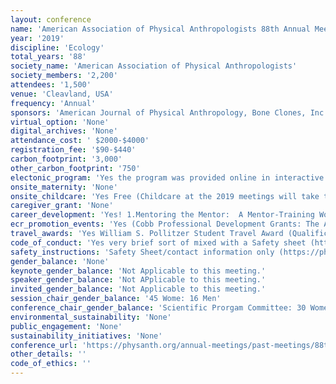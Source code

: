 ```yaml
---
layout: conference 
name: 'American Association of Physical Anthropologists 88th Annual Meeting'
year: '2019'
discipline: 'Ecology'
total_years: '88'
society_name: 'American Association of Physical Anthropologists'
society_members: '2,200'
attendees: '1,500'
venue: 'Cleavland, USA'
frequency: 'Annual'
sponsors: 'American Journal of Physical Anthropology, Bone Clones, Inc., LUCAS Scientific, DirectAMS, BETA Radioactive Dating, The Journal of Human Evolution'
virtual_option: 'None'
digital_archives: 'None'
attendance_cost: ' $2000-$4000'
registration_fee: '$90-$440'
carbon_footprint: '3,000'
other_carbon_footprint: '750'
electonic_program: 'Yes the program was provided online in interactive and .pdf formats on the conference website.'
onsite_maternity: 'None'
onsite_childcare: 'Yes Free (Childcare at the 2019 meetings will take the form of "Camp AAPA -- An adventure for kids." Childcare will be FREE again this year and will be available on Wednesday evening (March 27) during the opening reception and from 8:00AM - 5:00PM on the Thursday, Friday and Saturday of the meetings. Preferred Sitters will continue to be the childcare service for the AAPA meeting. They have provided superior child daycare services for years, for corporate and government events. Be assured that your child will be cared for in a fun, active and caring environment while you are in your sessions. We have lots of activities planned for your children, like crafts, Lego building competitions, story-time, Pictionary, and LOTS more!)'
caregiver_grant: 'None'
career_development: 'Yes! 1.Mentoring the Mentor:  A Mentor-Training Workshop(Description: There is ample evidence that mentoring plays an important role in achieving a satisfying and successful career in academia.  While most in academia find themselves in the role of mentor at some point in their career, few have had formal training in best practices for mentoring, particularly in the context of mentoring women and underrepresented minorities.)    2. Non-academic Careers in Physical Anthropology (Description: There are many career paths within Physical Anthropology that lie outside, or partially outside, of academia. However, these careers are frequently under-represented at annual meetings due to the academic nature of these conferences. Still, greater representation of non-academic careers within physical anthropology helps to diversify the field and helps to build these professions by attracting talented early career professionals that frequent annual meetings.)  3.Creating An Ad Hoc Early Career Committee (Bioanthropologists who have recently completed their PhDs struggle to find continuing mentorship, understand and navigate the job market and tenure process, develop independent research programs, and learn to mentor students. As our fastest growing group of members students transitioning into early career status, the importance of addressing the needs of this group will only grow. This session will address the utility and structure of an ad hoc Early Career Committee (ECC) to represent the needs of this growing group. The discussion will be led by a mix of previous Early Career and Student Liaisons, all of whom are pre-tenure anthropologists within 10 years of their PhD.)    4. Navigating the Intercultural Landscape of Gender-Based Harassment and Assault in Fieldwork (Clancy and colleagues (2014) demonstrated that scientific fieldwork often exposes researchers to gender-based harassment and sexual assault with women trainees more frequently targeted.  Our subsequent disciplinary conversation about mitigating harassment and assault in fieldwork has focused largely on supervisor-trainee relationships grounded in shared professional training and cultural expectations.  This has left a gap in addressing gender-based harassment and sexual harassment issues between researchers and local collaborators or employees. These can be challenging and complex due to cultural differences in expectations for interpersonal relationships and in local laws and norms around harassment and assault.  Women and LGBT researchers conducting independent research or establishing research sites in socially conservative places can find themselves vulnerable to gender-based harassment and assault from local collaborators and employees or may find themselves responsible for local employees who are accused of, or victims of, harassment or assault. Additionally, researchers in the field lack protections and guidance we expect from home institutions and law enforcement.  This panel discussion and roundtable will bring together researchers at different career levels who have worked independently in the field to discuss their experience establishing and managing collaborative relationships with local researchers, employees, and communities.  Panelists will discuss their strategies in preventing, managing, or handling gender-based harassment and assault within complex intercultural contexts. Policies emphasizing safety and inclusion, and establishing protocols and mechanisms for reporting and responding to harassment and assault within a field site, can improve the safety of trainees and early-career researchers (Clancy et al., 2014; Nelson et al., 2017). The goal of this panel is both to provide an opportunity and safe space to discuss personal experiences to begin the process of developing guidelines and best practices for field researchers as they work to establish field sites where researchers and local partners are not vulnerable to harassment or assault.)  5.Choosing, Evaluating, and Using Online Resources in Your Classes (Description: Online resources for teaching anthropology are accessible, helpful, and mostly free. But these resources also vary in value, and it can be a challenge to incorporate them into your curriculum. Participants are asked to bring their laptops and information about sources that have worked (or not) in their classrooms. We will also discuss teaching students how to evaluate online resources.) 6. Citing Marginalized Scholars in Biological Anthropology(Description: Who we cite has consequences. Citational practices, including whose ideas we teach and work with, influence what becomes the core sensibilities that shape knowledge production in our field. Importantly, the subset of work that we conventionally cite does not match the diversity of ideas that exist in biological anthropology.  Not all scholars are cited equally, and this is shaped by race, class, sex, and gender inequalities. The work of scholars like Earnest Hooton and Carleton Coon have frequently been amplified, while the work of scholars like W. Montague Cobb has often historically been obscured. This form of silencing perpetuates the marginalization of historically underrepresented scholars in biological anthropology, making it difficult for an increasingly diverse generation of researchers to identify with this field. Shifting citational practices is therefore a crucial site of intervention.)  7.Career Development Panel: How to Write a Grant Proposal (Description: Panelists Rebecca Ferrell (Program Director, Biological Anthropology, National Science Foundation), Paddy Moore (Grant and Program Officer, Leakey Foundation), Danilyn Rutherford (President, Wenner-Gren Foundation) and Miguel Vilar (Senior Program Officer, National Geographic Society) will describe funding programs available to early career researchers. In addition to offering practical advice on how to write a competitive grant proposal for their programs, the panelists will be available to answer questions from the audience)  8.Understanding the NSF Broader Impacts Criterion and Developing the Societal Impact of Your Science(Description: The NSF Broader Impacts merit review criterion requires applicants to propose/present ways in which their research will benefit society, beyond the advancement of knowledge and theory in particular research areas. These broader impacts may be accomplished through the research itself, through activities directly related to specific research projects, or through activities that are supported by, but complementary to, a project.  Student and faculty applicants to NSF programs, including Biological Anthropology, routinely have questions about what activities “count” as broader impacts, what NSF panels and program officers currently expect in terms of broader impacts plans for various types of proposals, and how to develop and present effective plans. These applicants may or may not be thinking more broadly about identifying/integrating societal impacts into their research design, outside of the requirements of a particular funding agency.  The two-hour session will include: specific information about NSF Broader Impacts in the context of the NSF merit review system (20-30 minute presentation: Ferrell), shared experiences of 4-6 NSF student and faculty grantees (and 1+ non-grantees) with a variety of broader impacts activities (panelists will represent a number of sub-fields, and cover a variety of activities, potentially including science communication, museum outreach, K-12 activities and science education, community outreach/involvement and citizen science, undergraduate and graduate training, public health impacts, conservation impacts, etc.), and time for questions from the audience, and, potentially (depending on room set-up) break-out groups for attendees to discuss further with individual panelists and NSF staff.  Opportunity for attendees to provide feedback and input on questions, challenges, and needs related to implementation of broader impacts in their research.)  9. Mentoring for teaching-focused careers(Description: Increasing numbers of anthropologists are embracing jobs at teaching-focused colleges and universities both inside and outside of anthropology departments. As, by definition, PhD programs exist at research-focused universities, graduate students may have a difficult time finding mentors to help them prepare application materials geared towards teaching-focused institutions.  In this workshop, registrants will be paired with AAPA members currently employed at community colleges, liberal arts colleges, and teaching-focused universities. Before the meeting, registrants will supply drafts of their cover letter and teaching philosophy to their mentor. During this workshop, mentors and mentees will meet in person to review these application materials and discuss the teaching-focused job market. The goal of this workshop is to assist job-seeking AAPA members in strengthening their applications for teaching-focused jobs, and to provide support and networking opportunities for members interested in pursuing teaching-focused careers. This workshop is organized by the Anthropologists outside of Anthropology Departments, Contingent and Teaching Focused faculty subgroup of the Committee on Diversity.)'
ecr_promotion_events: 'Yes (Cobb Professional Development Grants: The American Association of Physical Anthropologists recognizes that the professional development of talented scientists in the early stages of their careers is critical to the continued health and vitality of the discipline. Applicants must be junior faculty members (such as postdoctoral scholars, lecturers, or Assistant Professors) and must be non-tenured at the time of application and award. Individuals in non-traditional positions equivalent to these junior faculty positions are also encouraged to apply. Membership in the AAPA is NOT a requirement. An applicant may receive only one Professional Development Grant during their career.The budget should not exceed $7,500)   Also Student Presentation Awards: The American Association of Physical Anthropologists awards prizes to outstanding presentations at the annual meeting whose first author is a student member. The AAPA has long recognized the important contributions made to our discipline by students. For decades, specific named awards were conferred for outstanding podium and poster presentations. A list of these awards and awardees can be found below. As our annual meeting has grown and the distinctions between podium and poster presentations are blurred, the AAPA Executive Committee has elected to bestow each AAPA-supported award (usually between 4-6) as an American Association of Physical Anthropologists Award for Outstanding Student Presentation. Similarly, the AAPA will also confer the American Association of Physical Anthropologists Honorable Mention for Student Presentation. Endowed awards, awards supported by journals and publishers, along with awards co-sponsored with other organizations will remain unchanged in name.  Awards For an excellent poster or podium presentation on bones or teeth The Mildred Trotter Prize  For an excellent poster or podium presentation on primatology The Patricia Whitten Prize  For an excellent poster or podium presentation on human or primate evolution The Journal of Human Evolution Prize  For excellent poster and podium presentations that are judged to best implement either traditional or state-of-the-art anatomical methodologies in innovative anthropological research (subject to co-funding by the Association of Anatomists).  The AAA-AAPA Anatomy in Anthropology poster and podium prizes  There are many more excellent student poster and podium presentations than we have named awards. As the result a number of Honorable Mention Prizes are awarded each year. The Honorable Mention Prizes  Eligibility: To be eligible for a prize, a paper or poster must meet the following criteria: The first author must be a student member (or special member who is a student) of the AAPA at the time of abstract submission who has not previously won a prize for an AAPA presentation. Individuals who have completed all terminal degree requirements before the abstract submission deadline are ineligible for a student prize. However, the first author may be a Regular Member at the time of presentation. The first author must be a member of the AAPA at the time the meeting is held (Student or Special). The paper and the project to be presented must be primarily the work of the first author The abstract must have been accepted for either a podium or poster presentation of the main AAPA meeting (exclusive of the COD Undergraduate Research Symposium). The first author student must personally make the presentation of the paper or poster.  The value of the each award is $500.   '
travel_awards: 'Yes William S. Pollitzer Student Travel Award (Qualifications: This award is open to all AAPA student members (undergraduate and graduate) who are attending the annual meeting. You DO NOT have to be giving a paper to compete or receive an award. You DO need to be a MEMBER of the AAPA at the time of the meeting, and you need to have not been granted your PhD before the submission deadline. Students from underrepresented groups in biological anthropology, those who are the first in their family to go to college, or are undergraduate students at two-year and four-year colleges (without graduate programs) are strongly encouraged to apply. Award: Up to $500 to defray travel costs to the meetings. Application and Essay: The essay question changes each year. Awards are made on the basis of an essay of no more than 750 words long (excluding references). Any submission over 750 words will be automatically disqualified. References are not counted towards the 750 words and should be included in the same text box with the essay. In 2019, the AAPA formally adopted a new position statement on race and racism (https://physanth.org/about/position-statements/aapa-statement-race-and-racism-2019/). The Association is uniquely positioned to offer such a statement, given the historical roles that biological anthropologists have played in the creation and perpetuation of racialized systems of oppression and discrimination. In our professional contexts, biological anthropologists have opportunities to address "race," educate students, and inform publics about the science of human biological variation. In an essay of 750 words or less, describe how you may approach such opportunities in the classroom or in other professional arenas, and how they can best be used to communicate an honest and accurate message concerning the science of race and racism. Essay evaluation and scoring procedures: The AAPA student prize committee will evaluate each submission with an identification number (assigned by the committee chair) to mask authors’ identities. Applicants who have won a Pollitzer travel award previously are eligible to enter the competition again, but students who have never won before will be given priority.)'
code_of_conduct: 'Yes very brief sort of mixed with a Safety sheet (https://physanth.org/annual-meetings/past-meetings/88th-annual-meeting-2019/safety-contact-information-2019-cleveland-meetings/'
safety_instructions: 'Safety Sheet/contact information only (https://physanth.org/annual-meetings/past-meetings/88th-annual-meeting-2019/safety-contact-information-2019-cleveland-meetings/)'
gender_balance: 'None'
keynote_gender_balance: 'Not Applicable to this meeting.'
speaker_gender_balance: 'Not APplicable to this meeting.'
invited_gender_balance: 'Not Applicable to this meeting.'
session_chair_gender_balance: '45 Wome: 16 Men'
conference_chair_gender_balance: 'Scientific Prorgam Committee: 30 Women: 18 Men, Conference President: 1 Man'
environmental_sustainability: 'None'
public_engagement: 'None'
sustainability_initiatives: 'None'
conference_url: 'https://physanth.org/annual-meetings/past-meetings/88th-annual-meeting-2019/'
other_details: ''
code_of_ethics: ''
---
```


